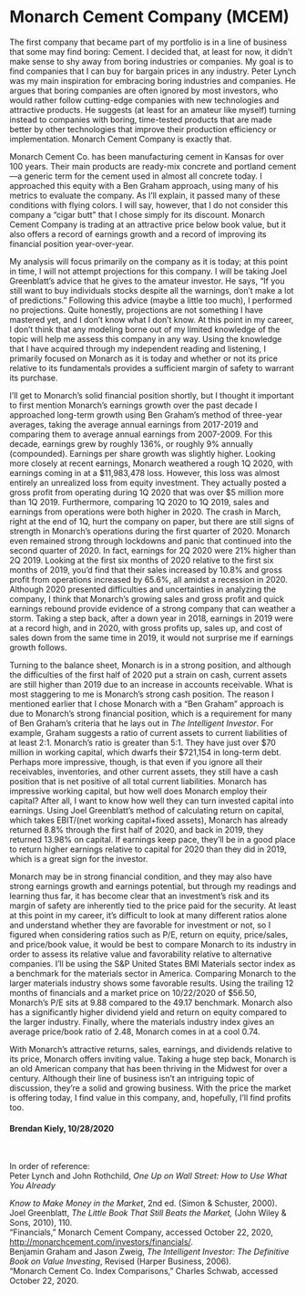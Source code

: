 # Monarch Cement Company (MCEM)   

The first company that became part of my portfolio is in a line of business that some may find boring: Cement. I decided that, at least for now, it didn’t make sense to shy away from boring industries or companies. My goal is to find companies that I can buy for bargain prices in any industry. Peter Lynch was my main inspiration for embracing boring industries and companies. He argues that boring companies are often ignored by most investors, who would rather follow cutting-edge companies with new technologies and attractive products. He suggests (at least for an amateur like myself) turning instead to companies with boring, time-tested products that are made better by other technologies that improve their production efficiency or implementation. Monarch Cement Company is exactly that.  

Monarch Cement Co. has been manufacturing cement in Kansas for over 100 years. Their main products are ready-mix concrete and portland cement—a generic term for the cement used in almost all concrete today. I approached this equity with a Ben Graham approach, using many of his metrics to evaluate the company. As I’ll explain, it passed many of these conditions with flying colors. I will say, however, that I do not consider this company a “cigar butt” that I chose simply for its discount. Monarch Cement Company is trading at an attractive price below book value, but it also offers a record of earnings growth and a record of improving its financial position year-over-year. 

My analysis will focus primarily on the company as it is today; at this point in time, I will not attempt projections for this company. I will be taking Joel Greenblatt’s advice that he gives to the amateur investor. He says, “If you still want to buy individuals stocks despite all the warnings, don’t make a lot of predictions.” Following this advice (maybe a little too much), I performed no projections. Quite honestly, projections are not something I have mastered yet, and I don’t know what I don’t know. At this point in my career, I don’t think that any modeling borne out of my limited knowledge of the topic will help me assess this company in any way. Using the knowledge that I have acquired through my independent reading and listening, I primarily focused on Monarch as it is today and whether or not its price relative to its fundamentals provides a sufficient margin of safety to warrant its purchase. 

I’ll get to Monarch’s solid financial position shortly, but I thought it important to first mention Monarch’s earnings growth over the past decade I approached long-term growth using Ben Graham’s method of three-year averages, taking the average annual earnings from 2017-2019 and comparing them to average annual earnings from 2007-2009. For this decade, earnings grew by roughly 136%, or roughly 9% annually (compounded). Earnings per share growth was slightly higher. Looking more closely at recent earnings, Monarch weathered a rough 1Q 2020, with earnings coming in at a $11,983,478 loss. However, this loss was almost entirely an unrealized loss from equity investment. They actually posted a gross profit from operating during 1Q 2020 that was over $5 million more than 1Q 2019. Furthermore, comparing 1Q 2020 to 1Q 2019, sales and earnings from operations were both higher in 2020. The crash in March, right at the end of 1Q, hurt the company on paper, but there are still signs of strength in Monarch’s operations during the first quarter of 2020. Monarch even remained strong through lockdowns and panic that continued into the second quarter of 2020. In fact, earnings for 2Q 2020 were 21% higher than 2Q 2019. Looking at the first six months of 2020 relative to the first six months of 2019, you’d find that their sales increased by 10.8% and gross profit from operations increased by 65.6%, all amidst a recession in 2020. Although 2020 presented difficulties and uncertainties in analyzing the company, I think that Monarch’s growing sales and gross profit and quick earnings rebound provide evidence of a strong company that can weather a storm. Taking a step back, after a down year in 2018, earnings in 2019 were at a record high, and in 2020, with gross profits up, sales up, and cost of sales down from the same time in 2019, it would not surprise me if earnings growth follows.

Turning to the balance sheet, Monarch is in a strong position, and although the difficulties of the first half of 2020 put a strain on cash, current assets are still higher than 2019 due to an increase in accounts receivable. What is most staggering to me is Monarch’s strong cash position. The reason I mentioned earlier that I chose Monarch with a “Ben Graham” approach is due to Monarch’s strong financial position, which is a requirement for many of Ben Graham’s criteria that he lays out in *The Intelligent Investor*. For example, Graham suggests a ratio of current assets to current liabilities of at least 2:1. Monarch’s ratio is greater than 5:1. They have just over $70 million in working capital, which dwarfs their $721,154 in long-term debt. Perhaps more impressive, though, is that even if you ignore all their receivables, inventories, and other current assets, they still have a cash position that is net positive of all total current liabilities. Monarch has impressive working capital, but how well does Monarch employ their capital? After all, I want to know how well they can turn invested capital into earnings. Using Joel Greenblatt’s method of calculating return on capital, which takes EBIT/(net working capital+fixed assets), Monarch has already returned 8.8% through the first half of 2020, and back in 2019, they returned 13.98% on capital. If earnings keep pace, they’ll be in a good place to return higher earnings relative to capital for 2020 than they did in 2019, which is a great sign for the investor.

Monarch may be in strong financial condition, and they may also have strong earnings growth and earnings potential, but through my readings and learning thus far, it has become clear that an investment’s risk and its margin of safety are inherently tied to the price paid for the security. At least at this point in my career, it’s difficult to look at many different ratios alone and understand whether they are favorable for investment or not, so I figured when considering ratios such as P/E, return on equity, price/sales, and price/book value, it would be best to compare Monarch to its industry in order to assess its relative value and favorability relative to alternative companies. I’ll be using the S&P United States BMI Materials sector index as a benchmark for the materials sector in America. Comparing Monarch to the larger materials industry shows some favorable results. Using the trailing 12 months of financials and a market price on 10/22/2020 of $56.50, Monarch’s P/E sits at 9.88 compared to the 49.17 benchmark. Monarch also has a significantly higher dividend yield and return on equity compared to the larger industry. Finally, where the materials industry index gives an average price/book ratio of 2.48, Monarch comes in at a cool 0.74.

With Monarch’s attractive returns, sales, earnings, and dividends relative to its price, Monarch offers inviting value. Taking a huge step back, Monarch is an old American company that has been thriving in the Midwest for over a century. Although their line of business isn’t an intriguing topic of discussion, they’re a solid and growing business. With the price the market is offering today, I find value in this company, and, hopefully, I’ll find profits too.


#### Brendan Kiely, 10/28/2020
<br>

In order of reference:    
Peter Lynch and John Rothchild, *One Up on Wall Street: How to Use What You Already*  <p>*Know to Make Money in the Market*, 2nd ed. (Simon & Schuster, 2000).  
Joel Greenblatt, *The Little Book That Still Beats the Market,* (John Wiley & Sons, 2010), 110.     
“Financials,” Monarch Cement Company, accessed October 22, 2020, http://monarchcement.com/investors/financials/.     
Benjamin Graham and Jason Zweig, *The Intelligent Investor: The Definitive Book on Value Investing*, Revised (Harper Business, 2006).  
“Monarch Cement Co. Index Comparisons,” Charles Schwab, accessed October 22, 2020.    
